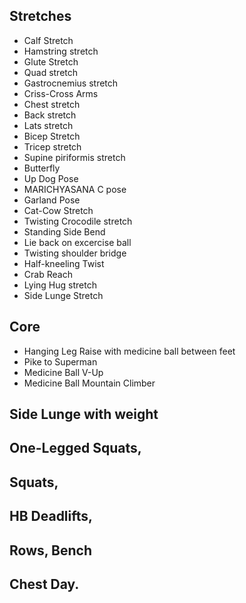  
## Stretches

* Calf Stretch
* Hamstring stretch
* Glute Stretch
* Quad stretch
* Gastrocnemius stretch
* Criss-Cross Arms
* Chest stretch
* Back stretch
* Lats stretch
* Bicep Stretch
* Tricep stretch
* Supine piriformis stretch
* Butterfly
* Up Dog Pose
* MARICHYASANA C pose
* Garland Pose
* Cat-Cow Stretch
* Twisting Crocodile stretch
* Standing Side Bend
* Lie back on excercise ball
* Twisting shoulder bridge
* Half-kneeling Twist
* Crab Reach
* Lying Hug stretch
* Side Lunge Stretch

## Core

* Hanging Leg Raise with medicine ball between feet
* Pike to Superman
* Medicine Ball V-Up
* Medicine Ball Mountain Climber

## Side Lunge with weight
## One-Legged Squats,
## Squats,
## HB Deadlifts,
## Rows, Bench
## Chest Day.
